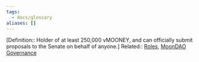 ```yaml
---
tags:
  - docs/glossary
aliases: []
---
```

[Definition:: Holder of at least 250,000 vMOONEY, and can officially submit proposals to the Senate on behalf of anyone.]
Related:: [Roles](Roles.md), [MoonDAO Governance](MoonDAO%20Governance.md)